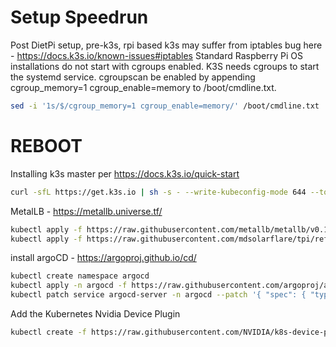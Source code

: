 # Setup Speedrun

Post DietPi setup, pre-k3s, rpi based k3s may suffer from iptables bug here - https://docs.k3s.io/known-issues#iptables
Standard Raspberry Pi OS installations do not start with cgroups enabled. 
K3S needs cgroups to start the systemd service. cgroupscan be enabled by 
appending cgroup_memory=1 cgroup_enable=memory to /boot/cmdline.txt.

```sh
sed -i '1s/$/cgroup_memory=1 cgroup_enable=memory/' /boot/cmdline.txt
```

# REBOOT

Installing k3s master per https://docs.k3s.io/quick-start

```sh
curl -sfL https://get.k3s.io | sh -s - --write-kubeconfig-mode 644 --token $yourtoken --node-ip $yourmasternodeip --disable servicelb
```

MetalLB - https://metallb.universe.tf/

```sh
kubectl apply -f https://raw.githubusercontent.com/metallb/metallb/v0.14.9/config/manifests/metallb-native.yaml
kubectl apply -f https://raw.githubusercontent.com/mdsolarflare/tpi/refs/heads/main/synced-apps/metallb-system/metallb-default-pool.yaml
```

install argoCD - https://argoproj.github.io/cd/

```sh
kubectl create namespace argocd  
kubectl apply -n argocd -f https://raw.githubusercontent.com/argoproj/argo-cd/stable/manifests/install.yaml
kubectl patch service argocd-server -n argocd --patch '{ "spec": { "type": "LoadBalancer", "loadBalancerIP": "192.168.0.xxx" } }'  # This IP is from defaultpool yaml for metallb
```

Add the Kubernetes Nvidia Device Plugin

```sh
kubectl create -f https://raw.githubusercontent.com/NVIDIA/k8s-device-plugin/main/deployments/static/nvidia-device-plugin.yml
```
